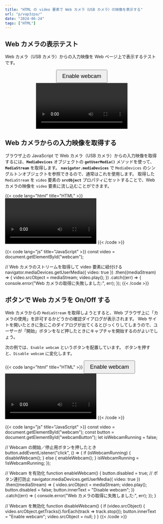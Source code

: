 ```yaml
---
title: "HTML の video 要素で Web カメラ（USB カメラ）の映像を表示する"
url: "p/vap3zpa/"
date: "2024-06-24"
tags: ["HTML"]
---
```


Web カメラの表示テスト
----

Web カメラ（USB カメラ）からの入力映像を Web ページ上で表示するテストです。

<style>
#webcamButton {
  padding: 0.5em 1em;
  font-size: large;
}
</style>
<div style="text-align: center;">
  <button id="webcamButton">Enable webcam</button>
</div>
<div style="text-align: center;">
  <video id="webcam" playsinline style="max-width: 100%; border: solid 1px #aaa;"></video>
</div>
<script>
document.addEventListener("DOMContentLoaded", () => {
  const video = document.getElementById("webcam");
  const button = document.getElementById("webcamButton");
  let isWebcamRunning = false;
  button.addEventListener("click", () => {
    if (isWebcamRunning) {
      disableWebcam();
    } else {
      enableWebcam();
    }
    isWebcamRunning = !isWebcamRunning;
  });
  function enableWebcam() {
    button.disabled = true;
    // Web カメラのストリームを取得して video 要素に紐付ける
    navigator.mediaDevices.getUserMedia({ video: true })
      .then((mediaStream) => {
        video.srcObject = mediaStream;
        video.play();
        button.disabled = false;
        button.innerText = "Disable webcam";
      })
      .catch((err) => {
        console.error("Web カメラの取得に失敗しました:", err);
      });
  }
  function disableWebcam() {
    if (video.srcObject) {
        video.srcObject.getTracks().forEach(track => track.stop());
        button.innerText = "Enable webcam";
        video.srcObject = null;
    }
  }
});
</script>


Web カメラからの入力映像を取得する
----

ブラウザ上の JavaScript で Web カメラ（USB カメラ）からの入力映像を取得するには、__`MediaDevices`__ オブジェクトの __`getUserMedia()`__ メソッドを使って、__`MediaStream`__ を取得します。
__`navigator.mediaDevices`__ で `MediaDevices` のシングルトンオブジェクトを参照できるので、通常はこれを使用します。
取得した `MediaStream` を `video` 要素の __`srcObject`__ プロパティにセットすることで、Web カメラの映像を `video` 要素に流し込むことができます。

{{< code lang="html" title="HTML" >}}
<video id="webcam" playsinline></video>
{{< /code >}}

{{< code lang="js" title="JavaScript" >}}
const video = document.getElementById("webcam");

// Web カメラのストリームを取得して video 要素に紐付ける
navigator.mediaDevices.getUserMedia({ video: true })
  .then((mediaStream) => {
    video.srcObject = mediaStream;
    video.play();
  })
  .catch((err) => {
    console.error("Web カメラの取得に失敗しました:", err);
  });
{{< /code >}}


ボタンで Web カメラを On/Off する
----

Web カメラからの `MediaStream` を取得しようとすると、Web ブラウザ上に「カメラの使用」を許可するかどうかの確認ダイアログが表示されます。
Web サイトを開いたときに急にこのダイアログが出てくるとびっくりしてしまうので、ユーザーが「開始」ボタンをなど押したときにキャプチャを開始するのがよいでしょう。

次の例では、`Enable webcam` というボタンを配置しています。
ボタンを押すと、`Disable webcam` に変化します。

{{< code lang="html" title="HTML" >}}
<button id="webcamButton">Enable webcam</button>
<video id="webcam" playsinline></video>
{{< /code >}}

{{< code lang="js" title="JavaScript" >}}
const video = document.getElementById("webcam");
const button = document.getElementById("webcamButton");
let isWebcamRunning = false;

// Webcam の開始／停止用ボタンを押したとき
button.addEventListener("click", () => {
  if (isWebcamRunning) {
    disableWebcam();
  } else {
    enableWebcam();
  }
  isWebcamRunning = !isWebcamRunning;
});

// Webcam を有効化
function enableWebcam() {
  button.disabled = true;  // ボタン連打防止
  navigator.mediaDevices.getUserMedia({ video: true })
    .then((mediaStream) => {
      video.srcObject = mediaStream;
      video.play();
      button.disabled = false;
      button.innerText = "Disable webcam";
    })
    .catch((err) => {
      console.error("Web カメラの取得に失敗しました:", err);
    });
}

// Webcam を無効化
function disableWebcam() {
  if (video.srcObject) {
      video.srcObject.getTracks().forEach(track => track.stop());
      button.innerText = "Enable webcam";
      video.srcObject = null;
  }
}
{{< /code >}}

